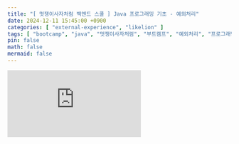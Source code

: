 ```yaml
---
title: "[ 멋쟁이사자처럼 백엔드 스쿨 ] Java 프로그래밍 기초 - 예외처리"
date: 2024-12-11 15:45:00 +0900
categories: [ "external-experience", "likelion" ]
tags: [ "bootcamp", "java", "멋쟁이사자처럼", "부트캠프", "예외처리", "프로그래밍" ]
pin: false
math: false
mermaid: false
---
```


![exception](https://docs.oracle.com/en/java/javase/21/docs/api/java.base/java/lang/Exception.html)
